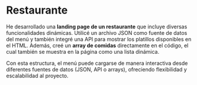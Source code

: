 #  Restaurante

He desarrollado una **landing page de un restaurante** que incluye diversas funcionalidades dinámicas. Utilicé un archivo JSON como fuente de datos del menú y también integré una API para mostrar los platillos disponibles en el HTML. Además, creé un **array de comidas** directamente en el código, el cual también se muestra en la página como una lista dinámica.

Con esta estructura, el menú puede cargarse de manera interactiva desde diferentes fuentes de datos (JSON, API o arrays), ofreciendo flexibilidad y escalabilidad al proyecto.
